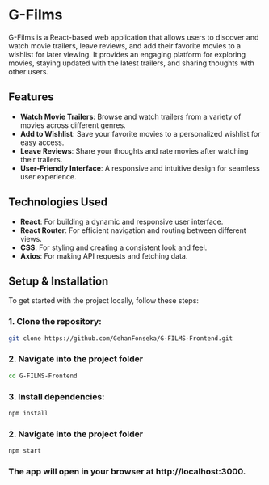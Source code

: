 # G-Films

G-Films is a React-based web application that allows users to discover and watch movie trailers, leave reviews, and add their favorite movies to a wishlist for later viewing. It provides an engaging platform for exploring movies, staying updated with the latest trailers, and sharing thoughts with other users.

## Features

- **Watch Movie Trailers**: Browse and watch trailers from a variety of movies across different genres.
- **Add to Wishlist**: Save your favorite movies to a personalized wishlist for easy access.
- **Leave Reviews**: Share your thoughts and rate movies after watching their trailers.
- **User-Friendly Interface**: A responsive and intuitive design for seamless user experience.

## Technologies Used

- **React**: For building a dynamic and responsive user interface.
- **React Router**: For efficient navigation and routing between different views.
- **CSS**: For styling and creating a consistent look and feel.
- **Axios**: For making API requests and fetching data.

## Setup & Installation

To get started with the project locally, follow these steps:

### 1. Clone the repository:

   ```bash
   git clone https://github.com/GehanFonseka/G-FILMS-Frontend.git
   ```
   
### 2. Navigate into the project folder
   
   ```bash
   cd G-FILMS-Frontend
   ```

### 3. Install dependencies:

   ```bash
   npm install
   ```

### 2. Navigate into the project folder

   ```bash
   npm start
   ```
   
### The app will open in your browser at http://localhost:3000.


   


